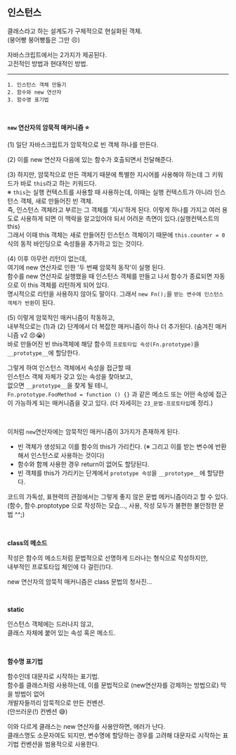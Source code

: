 ## 인스턴스

클래스라고 하는 설계도가 구체적으로 현실화된 객체. <br />
(붕어빵 붕어빵틀은 그만 😣)

자바스크립트에서는 2가지가 제공된다.<br />
고전적인 방법과 현대적인 방법.

---

```
1. 인스턴스 객체 만들기
2. 함수와 new 연산자
3. 함수명 표기법
```

<br />

**`new` 연산자의 암묵적 매커니즘 ⭐️**

(1) 일단 자바스크립트가 암묵적으로 빈 객체 하나를 만든다.

(2) 이를 new 연산자 다음에 있는 함수가 호출되면서 전달해준다.

(3) 하지만, 암묵적으로 만든 객체기 때문에 특별한 지시어를 사용해야 하는데 그 키워드가 바로 `this`라고 하는 키워드다.<br />
※ `this`는 실행 컨텍스트를 사용할 때 사용하는데, 이때는 실행 컨텍스트가 아니라 인스턴스 객체, 새로 만들어진 빈 객체. <br />
즉, 인스턴스 객체라고 부르는 그 객체를 '지시'하게 된다. 이렇게 하나를 가지고 여러 용도로 사용하게 되면 이 맥락을 알고있어야 되서 어려운 측면이 있다.(실행컨텍스트의 this)<br /> 
그래서 이때 this 객체는 새로 만들어진 인스턴스 객체이기 때문에 `this.counter = 0` 식의 동적 바인딩으로 속성들을 추가하고 있는 것이다.

(4) 이후 아무런 리턴이 없는데, <br /> 
여기에 new 연산자로 인한 '두 번째 암묵적 동작'이 실행 된다. <br />
함수를 new 연산자로 실행했을 때 인스턴스 객체를 만들고 나서 함수가 종료되면 자동으로 이 this 객체를 리턴하게 되어 있다. <br />
명시적으로 리턴을 사용하지 않아도 말이다. 그래서 `new Fn();`을 `받는 변수에 인스턴스 객체가 반환`이 된다.

(5) 이렇게 암묵적인 매커니즘이 작동하고, <br />
내부적으로는 (1)과 (2) 단계에서 더 복잡한 매커니즘이 하나 더 추가된다. (숨겨진 매커니즘 v2 😣😭) <br />
바로 만들어진 빈 this객체에 해당 함수의 `프로토타입 속성(Fn.prototype)`을 `__prototype__`에 할당한다.

그렇게 하여 인스턴스 객체에서 속성을 접근할 때 <br />
인스턴스 객체 자체가 갖고 있는 속성을 찾아보고, <br />
없으면 `__prototype__`을 찾게 될 테니, <br />
`Fn.prototype.FooMethod = function () {}` 과 같은 메소드 또는 어떤 속성에 접근이 가능하게 되는 매커니즘을 갖고 있다. (더 자세히는 `23_문법-프로토타입`에 정리.)

<br />

이처럼 `new`연산자에는 암묵적인 매커니즘이 3가지가 존재하게 된다.

- 빈 객체가 생성되고 이를 함수의 this가 가리킨다. (※ 그리고 이를 받는 변수에 반환해서 인스턴스로 사용하는 것이다)
- 함수와 함께 사용한 경우 return이 없어도 할당된다.
- 빈 객체를 this가 가리키는 단계에서 `prototype 속성`을 `__prototype__`에 할당한다.

코드의 가독성, 표현력의 관점에서는 그렇게 좋지 않은 문법 메커니즘이라고 할 수 있다. <br />
(함수, 함수.proptotype 으로 작성하는 모습..., 사용, 작성 모두가 불편한 불안정한 문법 ^^;)

<br />

**class의 메소드**

작성은 함수의 메소드처럼 문법적으로 선명하게 드러나는 형식으로 작성하지만, <br />
내부적인 프로토타입 체인에 다 걸린(!)다.

new 연산자의 암묵적 매커니즘은 class 문법의 청사진...

<br />

**static**

인스턴스 객체에는 드러나지 않고,<br />
클래스 자체에 붙어 있는 속성 혹은 메소드.

<br />

**함수명 표기법**

함수인데 대문자로 시작하는 표기법. <br />
함수를 클래스처럼 사용하는데, 이를 문법적으로 (new연산자를 강제하는 방법으로) 막을 방법이 없어 <br />
개발자들끼리 암묵적으로 만든 컨벤션. <br />
(안쓰러운(!) 컨벤션 😅)

이와 다르게 클래스는 new 연산자를 사용안하면, 에러가 난다. <br />
클래스명도 소문자여도 되지만, 변수명에 할당하는 경우를 고려해 대문자로 시작하는 표기법 컨벤션을 범용적으로 사용한다.
